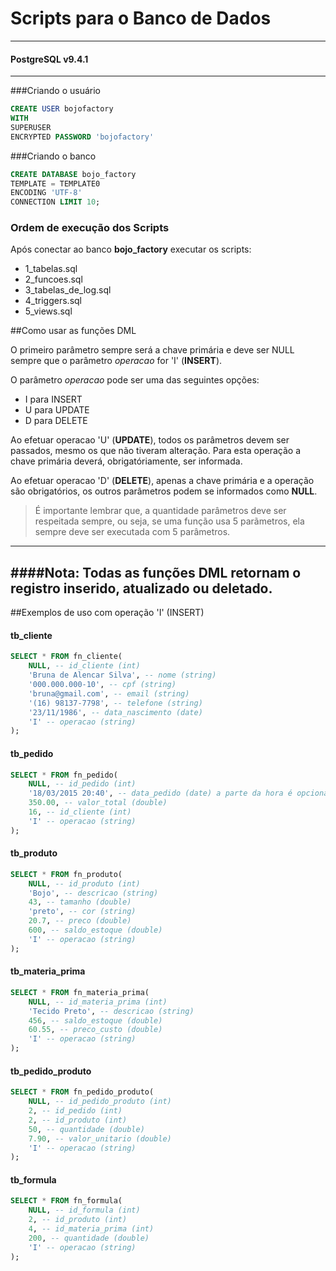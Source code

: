 # Scripts para o Banco de Dados
---
#### PostgreSQL v9.4.1
---

###Criando o usuário
```sql
CREATE USER bojofactory
WITH
SUPERUSER
ENCRYPTED PASSWORD 'bojofactory'
```

###Criando o banco
```sql
CREATE DATABASE bojo_factory
TEMPLATE = TEMPLATE0
ENCODING 'UTF-8'
CONNECTION LIMIT 10;
```

### Ordem de execução dos Scripts
Após conectar ao banco **bojo_factory** executar os scripts:

* 1_tabelas.sql
* 2_funcoes.sql
* 3_tabelas_de_log.sql
* 4_triggers.sql
* 5_views.sql

##Como usar as funções DML

O primeiro parâmetro sempre será a chave primária e deve ser NULL sempre que o parâmetro *operacao* for 'I' (**INSERT**).

O parâmetro *operacao* pode ser uma das seguintes opções:

* I para INSERT
* U para UPDATE
* D para DELETE

Ao efetuar operacao 'U' (**UPDATE**), todos os parâmetros devem ser passados, mesmo os que não tiveram alteração. Para esta operação a chave primária deverá, obrigatóriamente, ser informada.

Ao efetuar operacao 'D' (**DELETE**), apenas a chave primária e a operação são obrigatórios, os outros parâmetros podem se informados como **NULL**.

> É importante lembrar que, a quantidade parâmetros deve ser respeitada sempre, ou seja, se uma função usa 5 parãmetros, ela sempre deve ser executada com 5 parâmetros.

---
####Nota: Todas as funções DML retornam o registro inserido, atualizado ou deletado.
---
##Exemplos de uso com operação 'I' (INSERT)

#### tb_cliente
```sql
SELECT * FROM fn_cliente(
	NULL, -- id_cliente (int)
	'Bruna de Alencar Silva', -- nome (string)
	'000.000.000-10', -- cpf (string)
	'bruna@gmail.com', -- email (string)
	'(16) 98137-7798', -- telefone (string)
	'23/11/1986', -- data_nascimento (date)
	'I' -- operacao (string)
);
```
#### tb_pedido
```sql
SELECT * FROM fn_pedido(
	NULL, -- id_pedido (int)
	'18/03/2015 20:40', -- data_pedido (date) a parte da hora é opcional
	350.00, -- valor_total (double)
	16, -- id_cliente (int)
	'I' -- operacao (string)
);
```
#### tb_produto
```sql
SELECT * FROM fn_produto(
	NULL, -- id_produto (int)
	'Bojo', -- descricao (string)
	43, -- tamanho (double)
	'preto', -- cor (string)
	20.7, -- preco (double)
	600, -- saldo_estoque (double)
	'I' -- operacao (string)
);
```
#### tb_materia_prima
```sql
SELECT * FROM fn_materia_prima(
	NULL, -- id_materia_prima (int)
	'Tecido Preto', -- descricao (string)
	456, -- saldo_estoque (double)
	60.55, -- preco_custo (double)
	'I' -- operacao (string)
);
```
#### tb_pedido_produto
```sql
SELECT * FROM fn_pedido_produto(
	NULL, -- id_pedido_produto (int)
	2, -- id_pedido (int)
	2, -- id_produto (int)
	50, -- quantidade (double)
	7.90, -- valor_unitario (double)
	'I' -- operacao (string)
);
```
#### tb_formula
```sql
SELECT * FROM fn_formula(
	NULL, -- id_formula (int)
	2, -- id_produto (int)
	4, -- id_materia_prima (int)
	200, -- quantidade (double)
	'I' -- operacao (string)
);
```
